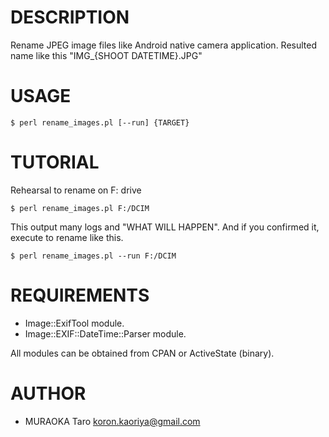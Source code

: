 DESCRIPTION
===========

Rename JPEG image files like Android native camera application.
Resulted name like this "IMG_{SHOOT DATETIME}.JPG"

USAGE
=====

    $ perl rename_images.pl [--run] {TARGET}

TUTORIAL
========

Rehearsal to rename on F: drive

    $ perl rename_images.pl F:/DCIM

This output many logs and "WHAT WILL HAPPEN".
And if you confirmed it, execute to rename like this.

    $ perl rename_images.pl --run F:/DCIM

REQUIREMENTS
============

  * Image::ExifTool module.
  * Image::EXIF::DateTime::Parser module.

All modules can be obtained from CPAN or ActiveState (binary).

AUTHOR
======

  * MURAOKA Taro <koron.kaoriya@gmail.com>

